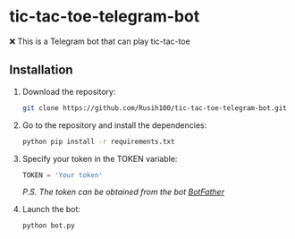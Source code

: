 # tic-tac-toe-telegram-bot
❌ This is a Telegram bot that can play tic-tac-toe

## Installation

1.  Download the repository:  
    ```zsh
    git clone https://github.com/Rusih100/tic-tac-toe-telegram-bot.git
    ```

2. Go to the repository and install the dependencies: 
    ```zsh
    python pip install -r requirements.txt
    ```

3. Specify your token in the TOKEN variable: 
    ```python
    TOKEN = 'Your token'
    ```

    _P.S. The token can be obtained from the bot [BotFather](https://t.me/botfather)_

4.  Launch the bot:  
    ```zsh
    python bot.py
    ```
